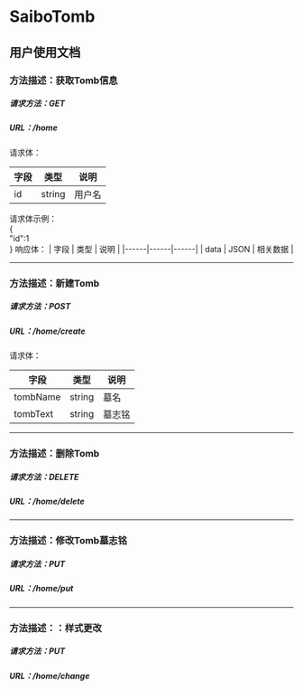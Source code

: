 ﻿# **SaiboTomb** 
## **用户使用文档**

### 方法描述：获取Tomb信息
##### 请求方法：GET
##### URL：/home
请求体：

<table>
<thead>
	<tr>
		<th>字段</th>
		<th>类型</th>
		<th>说明</th>
	</tr>
</thead>
<tbody>
	<tr>
		<td>id</td>
		<td>string</td>
		<td>用户名</td>
	</tr>
</tbody>
</table>

请求体示例：  
{  
  "id":1  
}
响应体：
| 字段   | 类型   | 说明   |
|------|------|------|
| data | JSON | 相关数据 |


----

### 方法描述：新建Tomb
##### 请求方法：POST
##### URL：/home/create
请求体：

<table>
<thead>
	<tr>
		<th>字段</th>
		<th>类型</th>
		<th>说明</th>
	</tr>
</thead>
<tbody>
	<tr>
		<td>tombName</td>
		<td>string</td>
		<td>墓名</td>
	</tr>
	<tr>
		<td>tombText</td>
		<td>string</td>
		<td>墓志铭</td>
	</tr>
</tbody>
</table>



---
### 方法描述：删除Tomb
##### 请求方法：DELETE
##### URL：/home/delete

---
### 方法描述：修改Tomb墓志铭
##### 请求方法：PUT
##### URL：/home/put

---
### 方法描述：：样式更改 
##### 请求方法：PUT
##### URL：/home/change
